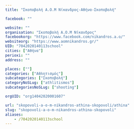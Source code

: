 ```yaml
---
title: "Σκοποβολή Α.Ο.Μ Νίκανδρος-Αθήνα-Σκοποβολή"

facebook: ""

website: ""
organisation: "Σκοποβολή Α.Ο.Μ Νίκανδρος"
facebookorg: "https://www.facebook.com/nikandros.a.o/"
websiteorg: "https://www.aomnikandros.gr/"
UID: "7042020140113school"
cities: ["Αθήνα"]
perioxi: ""
address: ""

places: [""]
categories: ["Αθλητισμός"]
subcategories: ["Σκοποβολή"]
categoryNoSLug: ["athlitismos"]
subcategoriesNoSLug: ["shooting"]

orgUID: "org14042020001607"

url: "skopovoli-a-o-m-nikandros-athina-skopovoli/athina"
slug: "skopovoli-a-o-m-nikandros-athina-skopovoli"
aliases:
    - /7042020140113school
---
```





